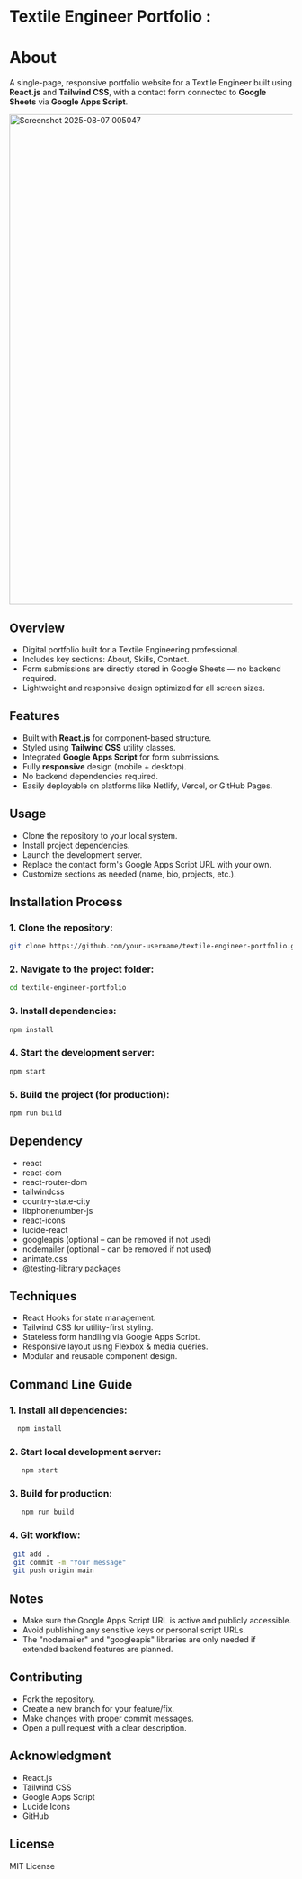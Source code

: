 # **Textile Engineer Portfolio :**


# **About**
A single-page, responsive portfolio website for a Textile Engineer built using **React.js** and **Tailwind CSS**, with a contact form connected to **Google Sheets** via **Google Apps Script**.

<img width="1898" height="871" alt="Screenshot 2025-08-07 005047" src="https://github.com/user-attachments/assets/bc9d6981-5870-48d5-a932-f03590082eda" />



## **Overview**

- Digital portfolio built for a Textile Engineering professional.
- Includes key sections: About, Skills, Contact.
- Form submissions are directly stored in Google Sheets — no backend required.
- Lightweight and responsive design optimized for all screen sizes.



## **Features**

- Built with **React.js** for component-based structure.
- Styled using **Tailwind CSS** utility classes.
- Integrated **Google Apps Script** for form submissions.
- Fully **responsive** design (mobile + desktop).
- No backend dependencies required.
- Easily deployable on platforms like Netlify, Vercel, or GitHub Pages.



## **Usage**

- Clone the repository to your local system.
- Install project dependencies.
- Launch the development server.
- Replace the contact form's Google Apps Script URL with your own.
- Customize sections as needed (name, bio, projects, etc.).



## **Installation Process**

### 1. Clone the repository:
```bash
git clone https://github.com/your-username/textile-engineer-portfolio.git
```
### 2. Navigate to the project folder:
```bash
cd textile-engineer-portfolio
```
### 3. Install dependencies:
```bash
npm install
```
### 4. Start the development server:
```bash
npm start
```
### 5. Build the project (for production):
```bash
npm run build
```



## **Dependency**

- react
- react-dom
- react-router-dom
- tailwindcss
- country-state-city
- libphonenumber-js
- react-icons
- lucide-react
- googleapis (optional – can be removed if not used)
- nodemailer (optional – can be removed if not used)
- animate.css
- @testing-library packages



## **Techniques**

- React Hooks for state management.
- Tailwind CSS for utility-first styling.
- Stateless form handling via Google Apps Script.
- Responsive layout using Flexbox & media queries.
- Modular and reusable component design.



## **Command Line Guide**

  ### 1. Install all dependencies:
   ```bash
     npm install
   ```    
  ### 2. Start local development server:
  ```bash
     npm start
  ```
  ### 3. Build for production:
  ```bash
     npm run build
   ```   
  ### 4. Git workflow:
   ```bash
    git add .
    git commit -m "Your message"
    git push origin main
   ```



## **Notes**

  - Make sure the Google Apps Script URL is active and publicly accessible.
  - Avoid publishing any sensitive keys or personal script URLs.
  - The "nodemailer" and "googleapis" libraries are only needed if extended backend features are planned.
 


## **Contributing**

   - Fork the repository.
   - Create a new branch for your feature/fix.
   - Make changes with proper commit messages.
   - Open a pull request with a clear description.



## **Acknowledgment**

  - React.js
  - Tailwind CSS
  - Google Apps Script
  - Lucide Icons
  - GitHub
    


 ## **License**

MIT License 
